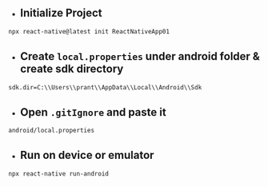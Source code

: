 - ## Initialize Project
``` bash
npx react-native@latest init ReactNativeApp01
```

- ## Create `local.properties` under android folder & create sdk directory
``` bash
sdk.dir=C:\\Users\\prant\\AppData\\Local\\Android\\Sdk
```

- ## Open `.gitIgnore` and paste it
``` bash
android/local.properties
```

- ## Run on device or emulator
``` bash
npx react-native run-android
```